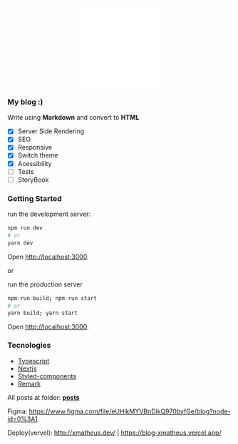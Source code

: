 <p align="center">
  <img src="https://github.com/xmatheus/blog/blob/master/public/seo/180_180.png?raw=true" alt="Logo do blog, junção do F mais um M, o F está localizado na perna esquerda do M">
</p>


### My blog :)

Write using **Markdown** and convert to **HTML**

- [x] Server Side Rendering
- [x] SEO
- [x] Responsive
- [x] Switch theme
- [x] Acessibility
- [ ] Tests
- [ ] StoryBook

### Getting Started

run the development server:

```bash
npm run dev
# or
yarn dev
```

Open [http://localhost:3000](http://localhost:3000).

or

run the production server

```bash
npm run build; npm run start
# or
yarn build; yarn start
```

Open [http://localhost:3000](http://localhost:3000).


### Tecnologies
- [Typescript](https://www.typescriptlang.org/)
- [Nextjs](https://nextjs.org/)
- [Styled-components](https://styled-components.com/)
- [Remark](https://github.com/remarkjs/remark)



All posts at folder: **[posts](https://github.com/xmatheus/blog/tree/master/src/posts)**

Figma: https://www.figma.com/file/eUHjkMYVBnDikQ970byfGe/blog?node-id=0%3A1

Deploy(vervel): http://xmatheus.dev/ | https://blog-xmatheus.vercel.app/

